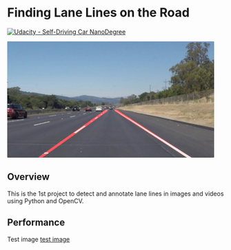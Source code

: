 # **Finding Lane Lines on the Road** 
[![Udacity - Self-Driving Car NanoDegree](https://s3.amazonaws.com/udacity-sdc/github/shield-carnd.svg)](http://www.udacity.com/drive)

<img src="examples/laneLines_thirdPass.jpg" width="480" alt="Combined Image" />

Overview
---

This is the 1st project to detect and annotate lane lines in images and videos using Python and OpenCV.

Performance
---
Test image
[test image](SelfDrivingCarNanoDegree/test_images/solidWhiteCurve.jpg)
